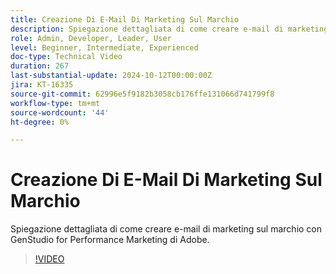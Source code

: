 ```yaml
---
title: Creazione Di E-Mail Di Marketing Sul Marchio
description: Spiegazione dettagliata di come creare e-mail di marketing sul marchio con GenStudio for Performance Marketing di Adobe.
role: Admin, Developer, Leader, User
level: Beginner, Intermediate, Experienced
doc-type: Technical Video
duration: 267
last-substantial-update: 2024-10-12T00:00:00Z
jira: KT-16335
source-git-commit: 62996e5f9182b3058cb176ffe131066d741799f8
workflow-type: tm+mt
source-wordcount: '44'
ht-degree: 0%

---
```



# Creazione Di E-Mail Di Marketing Sul Marchio

Spiegazione dettagliata di come creare e-mail di marketing sul marchio con GenStudio for Performance Marketing di Adobe.

>[!VIDEO](https://video.tv.adobe.com/v/3435056/?learn=on)
